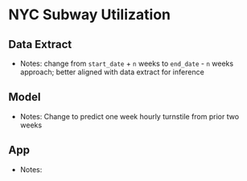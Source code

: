 # NYC Subway Utilization

## Data Extract
- Notes: change from `start_date` + `n` weeks to `end_date` - `n` weeks approach; better aligned with data extract for inference


## Model
- Notes: Change to predict one week hourly turnstile from prior two weeks

## App
- Notes: 